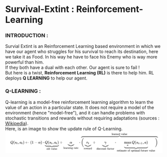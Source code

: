 # Survival-Extint : Reinforcement-Learning
<B><h3>INTRODUCTION :</h3></B>
Survial Extint is an Reinforcement Learning based environment in which we have our agent
who struggles for his survival to reach its destination, here we take it as Food. 
In his way he have to face his Enemy who is way more powerful than him.<br> If they both have a dual with each 
other. Our agent is sure to fail !<br>
But here is a twist, <B>Reinforcement Learning (RL)</B> is there to help him. RL deploys <B>Q LEARNING</B> to help our agent. 

<B><h3>Q-LEARNING :</h3></B>
Q-learning is a model-free reinforcement learning algorithm to learn the value of an action in a particular state. It does not require a model of the environment (hence "model-free"), and it can handle problems with stochastic transitions and rewards without requiring adaptations (sources : <a href = "https://en.wikipedia.org/wiki/Q-learning">Wikipedia</a>).<br>
Here, is an image to show the update rule of Q-Learning.<br>
<img src = "images/Q_Learning.png">
